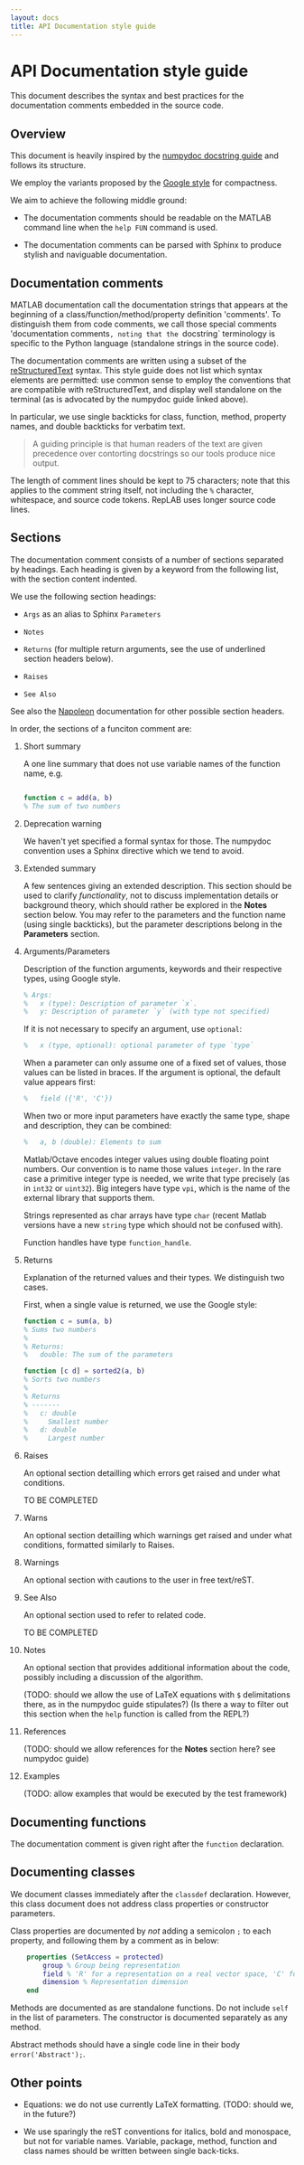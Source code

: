 ```yaml
---
layout: docs
title: API Documentation style guide
---
```


# API Documentation style guide

This document describes the syntax and best practices for the documentation comments embedded in the source code. 

## Overview

This document is heavily inspired by the [numpydoc docstring guide](https://numpydoc.readthedocs.io/en/latest/format.html#docstring-standard) and follows its structure. 

We employ the variants proposed by the [Google style](https://sphinxcontrib-napoleon.readthedocs.io/en/latest/example_google.html) for compactness.

We aim to achieve the following middle ground:

- The documentation comments should be readable on the MATLAB command line when the `help FUN` command is used.

- The documentation comments can be parsed with Sphinx to produce stylish and naviguable documentation.

## Documentation comments

MATLAB documentation call the documentation strings that appears at the beginning of a class/function/method/property definition 'comments'. To distinguish them from code comments, we call those special comments 'documentation comments`, noting that the `docstring` terminology is specific to the Python language (standalone strings in the source code).

The documentation comments are written using a subset of the [reStructuredText](http://docutils.sourceforge.net/rst.html) syntax. This style guide does not list which syntax elements are permitted: use common sense to employ the conventions that are compatible with reStructuredText, and display well standalone on the terminal (as is advocated by the numpydoc guide linked above).

In particular, we use single backticks for class, function, method, property names, and double backticks for verbatim text.

> A guiding principle is that human readers of the text are given precedence over contorting docstrings so our tools produce nice output.

The length of comment lines should be kept to 75 characters; note that this applies to the comment string itself, not including the `%` character, whitespace, and source code tokens. RepLAB uses longer source code lines.

## Sections

The documentation comment consists of a number of sections separated by headings. Each heading is given by a keyword from the following list, with the section content indented.

We use the following section headings:

- `Args` as an alias to Sphinx `Parameters`

- `Notes`

- `Returns` (for multiple return arguments, see the use of underlined section headers below).

- `Raises`

- `See Also`

See also the [Napoleon](https://www.sphinx-doc.org/en/master/usage/extensions/napoleon.html) documentation for other possible section headers.

In order, the sections of a funciton comment are:

1. Short summary
   
   A one line summary that does not use variable names of the function name, e.g.
   
   ```matlab
   
   function c = add(a, b)
   % The sum of two numbers
   ```

2. Deprecation warning

   We haven't yet specified a formal syntax for those. The numpydoc convention uses a Sphinx directive which we tend to avoid.
   
3. Extended summary

	A few sentences giving an extended description. This section should be used to clarify *functionality*, not to discuss implementation details or background theory, which should rather be explored in the **Notes** section below. You may refer to the parameters and the function name (using single backticks), but the parameter descriptions belong in the **Parameters** section.
	
4. Arguments/Parameters

   Description of the function arguments, keywords and their respective types, using Google style.
   
   ```matlab
   % Args:
   %   x (type): Description of parameter `x`.
   %   y: Description of parameter `y` (with type not specified)
	```

	If it is not necessary to specify an argument, use `optional`:
	
	```matlab
	%   x (type, optional): optional parameter of type `type`
	```
	
	When a parameter can only assume one of a fixed set of values, those values can be listed in braces. If the argument is optional, the default value appears first:
	
	```matlab
	%   field ({'R', 'C'})
    ```
	
	When two or more input parameters have exactly the same type, shape and description, they can be combined:
	
	```matlab
	%   a, b (double): Elements to sum
	```
	
	Matlab/Octave encodes integer values using double floating point numbers. Our convention is to name those values `integer`. In the rare case a primitive integer type is needed, we write that type precisely (as in `int32` or `uint32`). Big integers have type `vpi`, which is the name of the external library that supports them.
	
	Strings represented as char arrays have type `char` (recent Matlab versions have a new `string` type which should not be confused with).
	
	Function handles have type `function_handle`.

5. Returns

   Explanation of the returned values and their types. We distinguish two cases.
   
   First, when a single value is returned, we use the Google style:
   
   ```matlab
   function c = sum(a, b)
   % Sums two numbers
   %
   % Returns:
   %   double: The sum of the parameters
   ```
   
   
   ```matlab
   function [c d] = sorted2(a, b)
   % Sorts two numbers
   %
   % Returns
   % -------
   %   c: double
   %     Smallest number
   %   d: double
   %     Largest number
   ```
   
6. Raises

	An optional section detailling which errors get raised and under what conditions.
	
	TO BE COMPLETED
	
7. Warns

	An optional section detailling which warnings get raised and under what conditions, formatted similarly to Raises.
	
8. Warnings

	An optional section with cautions to the user in free text/reST.
	
9. See Also

	An optional section used to refer to related code.
	
	TO BE COMPLETED
	
10. Notes

	An optional section that provides additional information about the code, possibly including a discussion of the
	algorithm.
	
	(TODO: should we allow the use of LaTeX equations with `$` delimitations there, as in the numpydoc guide stipulates?)
	(Is there a way to filter out this section when the `help` function is called from the REPL?)
	
11. References

    (TODO: should we allow references for the **Notes** section here? see numpydoc guide)

12. Examples

	(TODO: allow examples that would be executed by the test framework)

## Documenting functions

The documentation comment is given right after the `function` declaration.

## Documenting classes

We document classes immediately after the `classdef` declaration. However, this class document does not address class properties or constructor parameters.

Class properties are documented by *not* adding a semicolon `;` to each property, and following them by a comment as in below:

```matlab
    properties (SetAccess = protected)
        group % Group being representation
        field % 'R' for a representation on a real vector space, 'C' for a representation on a complex vector space
        dimension % Representation dimension
    end
```

Methods are documented as are standalone functions. Do not include `self` in the list of parameters. The constructor is documented separately as any method.

Abstract methods should have a single code line in their body `error('Abstract');`.

## Other points

- Equations: we do not use currently LaTeX formatting. (TODO: should we, in the future?)

- We use sparingly the reST conventions for italics, bold and monospace, but not for variable names. Variable, package, method, function and class names should be written between single back-ticks.
